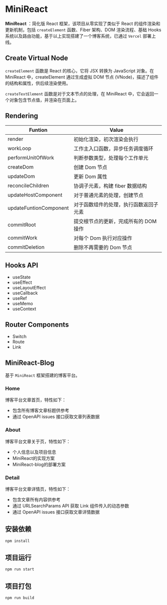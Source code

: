 # MiniReact
**MiniReact** ：简化版 React 框架，该项目从零实现了类似于 React 的组件渲染和更新机制，包括 `createElement` 函数、Fiber 架构、DOM 渲染流程、基础 Hooks 系统以及路由功能，基于以上实现搭建了一个博客系统，已通过 `Vercel` 部署上线。


## Create Virtual Node

`createElement` 函数是 React 的核心，它将 JSX 转换为 JavaScript 对象。在 MiniReact 中，createElement 通过生成虚拟 DOM 节点 (VNode)，描述了组件的结构和属性，供后续渲染使用。

`createTextElement` 函数是对于文本节点的处理，在 MiniReact 中，它会返回一个对象包含节点值，并渲染在页面上。

## Rendering

| Funtion | Value |
|--------|--------|
| render | 初始化渲染，初次渲染会执行 |
| workLoop | 工作主入口函数，异步任务调度循环 |
| performUnitOfWork | 判断参数类型，处理每个工作单元 |
| createDom | 创建 Dom 节点 |
| updateDom | 更新 Dom 属性 |
| reconcileChildren | 协调子元素，构建 fiber 数据结构 |
| updateHostComponent | 对于普通元素的处理，创建节点 |
| updateFuntionComponent | 对于函数组件的处理，执行函数返回子元素 |
| commitRoot | 提交根节点的更新，完成所有的 DOM 操作 |
| commitWork | 对每个 Dom 执行对应操作 |
| commitDeletion | 删除不再需要的 Dom 节点 |


## Hooks API

- useState
- useEffect
- useLayoutEffect
- useCallback
- useRef
- useMemo
- useContext


## Router Components

- Switch
- Route
- Link

## MiniReact-Blog

基于 `MiniReact` 框架搭建的博客平台。

### Home 

博客平台文章首页，特性如下：

- 包含所有博客文章标题供参考
- 通过 OpenAPI issues 接口获取文章列表数据

### About

博客平台文章关于页，特性如下：

- 个人信息以及项目信息
- MiniReact的实现方案
- MiniReact-blog的部署方案


### Detail

博客平台文章详情页，特性如下：

- 包含文章所有内容供参考
- 通过 URLSearchParams API 获取 Link 组件传入的动态参数
- 通过 OpenAPI issues 接口获取文章详情数据

## 安装依赖
```sh
npm install
```

## 项目运行
```sh
npm run start
```

## 项目打包
```sh
npm run build
```